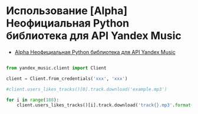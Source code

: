 # Использование [Alpha] Неофициальная Python библиотека для API Yandex Music

- [Alpha Неофициальная Python библиотека для API Yandex Music](https://github.com/MarshalX/yandex-music-api/tree/master)

```python

from yandex_music.client import Client

client = Client.from_credentials('xxx', 'xxx')

#client.users_likes_tracks()[0].track.download('example.mp3')

for i in range(188):
	client.users_likes_tracks()[i].track.download('track{}.mp3'.format(i))

```
